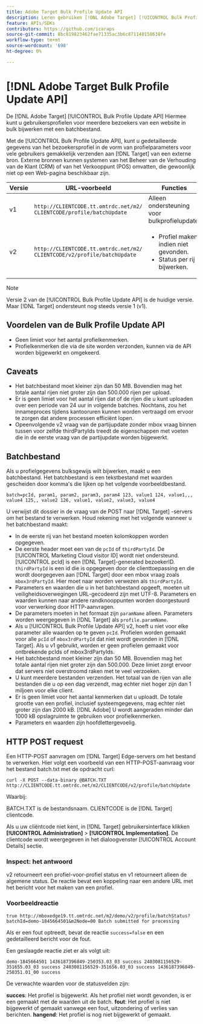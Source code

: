 ```yaml
---
title: Adobe Target Bulk Profile Update API
description: Leren gebruiken [!DNL Adobe Target] [!UICONTROL Bulk Profile Update API] om profielgegevens van meerdere bezoekers te verzenden naar [!DNL Target].
feature: APIs/SDKs
contributors: https://github.com/icaraps
source-git-commit: 8bc819823462fae71335ac3b6c871140158638fe
workflow-type: tm+mt
source-wordcount: '698'
ht-degree: 0%

---
```


# [!DNL Adobe Target Bulk Profile Update API]

De [!DNL Adobe Target] [!UICONTROL Bulk Profile Update API] Hiermee kunt u gebruikersprofielen voor meerdere bezoekers van een website in bulk bijwerken met een batchbestand.

Met de [!UICONTROL Bulk Profile Update API], kunt u gedetailleerde gegevens van het bezoekersprofiel in de vorm van profielparameters voor vele gebruikers gemakkelijk verzenden aan [!DNL Target] van een externe bron. Externe bronnen kunnen systemen van het Beheer van de Verhouding van de Klant (CRM) of van het Verkooppunt (POS) omvatten, die gewoonlijk niet op een Web-pagina beschikbaar zijn.

| Versie | URL-voorbeeld | Functies |
| --- | --- | --- |
| v1 | `http://CLIENTCODE.tt.omtrdc.net/m2/ CLIENTCODE/profile/batchUpdate` | Alleen ondersteuning voor bulkprofielupdate. |
| v2 | `http://CLIENTCODE.tt.omtrdc.net/m2/ CLIENTCODE/v2/profile/batchUpdate` | <ul><li>Profiel maken indien niet gevonden.</li><li>Status per rij bijwerken.</li></ul> |

>[!NOTE]
>
>Versie 2 van de [!UICONTROL Bulk Profile Update API] is de huidige versie. Maar [!DNL Target] ondersteunt nog steeds versie 1 (v1).

## Voordelen van de Bulk Profile Update API

* Geen limiet voor het aantal profielkenmerken.
* Profielkenmerken die via de site worden verzonden, kunnen via de API worden bijgewerkt en omgekeerd.

## Caveats

* Het batchbestand moet kleiner zijn dan 50 MB. Bovendien mag het totale aantal rijen niet groter zijn dan 500.000 rijen per upload.
* Er is geen limiet voor het aantal rijen dat of de rijen die u kunt uploaden over een periode van 24 uur in volgende batches. Nochtans, zou het innameproces tijdens kantooruren kunnen worden vertraagd om ervoor te zorgen dat andere processen efficiënt lopen.
* Opeenvolgende v2 vraag van de partijupdate zonder mbox vraag binnen tussen voor zelfde thirdPartyIds treedt de eigenschappen met voeten die in de eerste vraag van de partijupdate worden bijgewerkt.

## Batchbestand

Als u profielgegevens bulksgewijs wilt bijwerken, maakt u een batchbestand. Het batchbestand is een tekstbestand met waarden gescheiden door komma&#39;s die lijken op het volgende voorbeeldbestand.

``````
batch=pcId, param1, param2, param3, param4 123, value1 124, value1,,, value4 125,, value2 126, value1, value2, value3, value4
``````

U verwijst dit dossier in de vraag van de POST naar [!DNL Target] -servers om het bestand te verwerken. Houd rekening met het volgende wanneer u het batchbestand maakt:

* In de eerste rij van het bestand moeten kolomkoppen worden opgegeven.
* De eerste header moet een van de `pcId` of `thirdPartyId`. De [!UICONTROL Marketing Cloud visitor ID] wordt niet ondersteund. [!UICONTROL pcId] is een [!DNL Target]-generated bezoekerID. `thirdPartyId` is een id die is opgegeven door de clienttoepassing en die wordt doorgegeven aan [!DNL Target] door een mbox vraag zoals `mbox3rdPartyId`. Hier moet naar worden verwezen als `thirdPartyId`.
* Parameters en waarden die u in het batchbestand opgeeft, moeten uit veiligheidsoverwegingen URL-gecodeerd zijn met UTF-8. Parameters en waarden kunnen naar andere randknooppunten worden doorgestuurd voor verwerking door HTTP-aanvragen.
* De parameters moeten in het formaat zijn `paramName` alleen. Parameters worden weergegeven in [!DNL Target] als `profile.paramName`.
* Als u [!UICONTROL Bulk Profile Update API] v2, hoeft u niet voor elke parameter alle waarden op te geven `pcId`. Profielen worden gemaakt voor alle `pcId` of `mbox3rdPartyId` dat niet wordt gevonden in [!DNL Target]. Als u v1 gebruikt, worden er geen profielen gemaakt voor ontbrekende pcIds of mbox3rdPartyIds.
* Het batchbestand moet kleiner zijn dan 50 MB. Bovendien mag het totale aantal rijen niet groter zijn dan 500.000. Deze limiet zorgt ervoor dat servers niet overstroomd raken met te veel verzoeken.
* U kunt meerdere bestanden verzenden. Het totaal van de rijen van alle bestanden die u op een dag verzendt, mag echter niet hoger zijn dan 1 miljoen voor elke client.
* Er is geen limiet voor het aantal kenmerken dat u uploadt. De totale grootte van een profiel, inclusief systeemgegevens, mag echter niet groter zijn dan 2000 kB. [!DNL Adobe] U wordt aangeraden minder dan 1000 kB opslagruimte te gebruiken voor profielkenmerken.
* Parameters en waarden zijn hoofdlettergevoelig.

## HTTP POST request

Een HTTP-POST aanvragen om [!DNL Target] Edge-servers om het bestand te verwerken. Hier volgt een voorbeeld van een HTTP-POST-aanvraag voor het bestand batch.txt met de opdracht curl:

``````
curl -X POST --data-binary @BATCH.TXT http://CLIENTCODE.tt.omtrdc.net/m2/CLIENTCODE/v2/profile/batchUpdate
``````

Waarbij:

BATCH.TXT is de bestandsnaam. CLIENTCODE is de [!DNL Target] clientcode.

Als u uw cliëntcode niet kent, in [!DNL Target] gebruikersinterface klikken **[!UICONTROL Administration]** > **[!UICONTROL Implementation]**. De clientcode wordt weergegeven in het dialoogvenster [!UICONTROL Account Details] sectie.

### Inspect: het antwoord

v2 retourneert een profiel-voor-profiel status en v1 retourneert alleen de algemene status. De reactie bevat een koppeling naar een andere URL met het bericht voor het maken van een profiel.

### Voorbeeldreactie

```
true http://mboxedge19.tt.omtrdc.net/m2/demo/v2/profile/batchStatus?batchId=demo-1845664501&m2Node=00 Batch submitted for processing
```

Als er een fout optreedt, bevat de reactie `success=false` en een gedetailleerd bericht voor de fout.

Een geslaagde reactie ziet er als volgt uit:

``````
demo-1845664501 1436187396849-250353.03_03 success 2403081156529-351655.03_03 success 2403081156529-351656.03_03 success 1436187396849-250351.01_00 success 
``````

De verwachte waarden voor de statusvelden zijn:

**succes**: Het profiel is bijgewerkt. Als het profiel niet wordt gevonden, is er een gemaakt met de waarden uit de batch.
**fout**: Het profiel is niet bijgewerkt of gemaakt vanwege een fout, uitzondering of verlies van berichten.
**hangend**: Het profiel is nog niet bijgewerkt of gemaakt.



